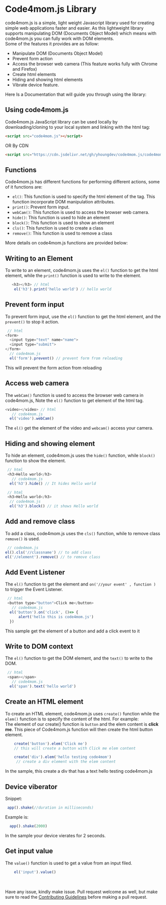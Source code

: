 # Code4mom.js Library

code4mom.js is a simple, light weight Javascript library used for creating simple web applications faster and easier. As this lightweight library supports manipulating DOM (Documents Object Model) which means with code4mom.js you can fully work with DOM elements. <br> Some of the features it provides are as follow:
- Manipulate DOM (Documents Object Model)
- Prevent form action 
- Access the browser web camera (This feature works fully with Chrome and Firefox)
- Create html elements 
- Hiding and showing html elements
- Vibrate device feature.

 Here Is a Documentation that will guide you through using the library:

## Using code4mom.js 
Code4mom.js JavaScript library can be used locally by downloading/cloning to your local system and linking with the html tag:

```html
<script src="code4mom.js"></script>
```
OR By CDN
```html
<script src="https://cdn.jsdelivr.net/gh/yhoungdev/code4mom.js/code4mom.js" ></script>
```

## Functions 
Code4mom.js has different functions for performing different actions, some of it functions are:
- `el()`: This function is used to specify the html element of the tag. This function incorporate DOM manipulation attributes. 
- `print()`: Prevent form input. 
- `webCam()`: This function is used to access the browser web camera.
- `hide()`: This function is used to hide an element
- `block()`: This function is used to show an element
- `cls()`: This function is used to create a class
- `remove()`: This function is used to remove a class

More details on code4mom.js functions are provided below:

## Writing to an Element
To write to an element, code4mom.js uses the `el()` function to get the html element, while the `print()` function is used to write to the element. 
```javascript
   <h3></h3> // html 
    el('h3').print('hello world') // hello world
```

## Prevent form input
To prevent form input, use the `el()` function to get the html element, and the `prevent()` to stop it action.
```javascript
 // html
<form>
  <input type="text" name="name">
  <input type="submit">
</form>
  // code4mom.js
  el('form').prevent() // prevent form from reloading
```
This will prevent the form action from reloading

## Access web camera
The `webCam()` function is used to access the browser web camera in code4mom.js, Note the `el()` function to get element of the html tag.
```javascript
<video></video> // html
   // code4mom.js
  el('video').webCam()
```
The `el()` get the element of the video and `webcam()` access your camera. 

## Hiding and showing element
To hide an element, code4mom.js uses the `hide()` function, while `block()` function to show the element.
```javascript
 // html
 <h3>Hello world</h3>
   // code4mom.js
  el('h3').hide() // It hides Hello world
```
```javascript
 // html
 <h3>Hello world</h3>
  // code4mom.js
  el('h3').block() // it shows Hello world
```

## Add and remove class
To add a class, code4mom.js uses the `cls()` function, while to remove class `remove()` is used.
```javascript
 // code4mom.js
el().cls('//classname') // to add class
el('//element').remove() // to remove class
```

## Add Event Listener
The `el()` function to get the element and `on('//your event' , function )` to trigger the Event Listener.
```javascript
 // html
 <button type="button">Click me</button>
   // code4mom.js
  el('button').on('click', ()=> {
      alert('hello this is code4mom.js')
  })
```
This sample get the element of a button and add a click event to it 

## Write to DOM context
The `el()` function to get the DOM element, and the `text()` to write to the DOM.
``` javascript
 // html
 <span></span>
   // code4mom.js
  el('span').text('hello world')
```

## Create an HTML element
To create an HTML element, code4mom.js uses `create()` function while the `elem()` function is to specify the content of the html. For example:<br>
The element of our create() function is `button` and the elem content is **click me**. This piece of Code4mom.js function will then create the html button element. 
```javascript   
    create('button').elem('Click me')
    // this will create a button with Click me elem content
```
```javascript
    create('div').elem('hello testing code4mom')
     // create a div element with the elem content
```
In the sample, this create a div that has a text hello testing code4mom.js

## Device viberator
Snippet: <br>
```javascript
 app().shake(//duration in milliseconds)
```
Example is:
```javascript
  app().shake(2000)
```
In the sample your device vierates for 2 seconds.

## Get input value
The `value()` function is used to get a value from an input filed.
```javascript
    el('input').value()
```

<br><br>
Have any issue, kindly make issue. Pull request welcome as well, but make sure to read the [Contributing Guidelines](./CONTRIBUTING.md) before making a pull request. 
